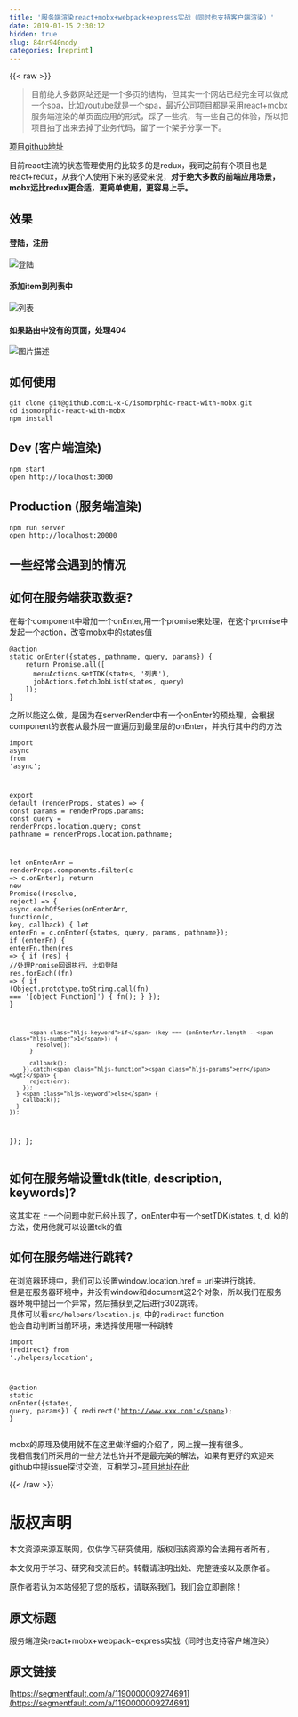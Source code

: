 ```yaml
---
title: '服务端渲染react+mobx+webpack+express实战（同时也支持客户端渲染）' 
date: 2019-01-15 2:30:12
hidden: true
slug: 84nr940nody
categories: [reprint]
---
```


{{< raw >}}

                    
<blockquote><p>目前绝大多数网站还是一个多页的结构，但其实一个网站已经完全可以做成一个spa，比如youtube就是一个spa，最近公司项目都是采用react+mobx服务端渲染的单页面应用的形式，踩了一些坑，有一些自己的体验，所以把项目抽了出来去掉了业务代码，留了一个架子分享一下。</p></blockquote>
<p><a href="https://github.com/L-x-C/isomorphic-react-with-mobx" rel="nofollow noreferrer" target="_blank">项目github地址</a></p>
<p>目前react主流的状态管理使用的比较多的是redux，我司之前有个项目也是react+redux，从我个人使用下来的感受来说，<strong>对于绝大多数的前端应用场景，mobx远比redux更合适，更简单使用，更容易上手。</strong></p>
<h2 id="articleHeader0">效果</h2>
<h4>登陆，注册</h4>
<p><span class="img-wrap"><img data-src="/img/bVM4Oa?w=1905&amp;h=924" src="https://static.alili.tech/img/bVM4Oa?w=1905&amp;h=924" alt="登陆" title="登陆" style="cursor: pointer; display: inline;"></span></p>
<h4>添加item到列表中</h4>
<p><span class="img-wrap"><img data-src="/img/bVM4Om?w=1905&amp;h=924" src="https://static.alili.tech/img/bVM4Om?w=1905&amp;h=924" alt="列表" title="列表" style="cursor: pointer; display: inline;"></span></p>
<h4>如果路由中没有的页面，处理404</h4>
<p><span class="img-wrap"><img data-src="/img/bVM4Ox?w=1905&amp;h=924" src="https://static.alili.tech/img/bVM4Ox?w=1905&amp;h=924" alt="图片描述" title="图片描述" style="cursor: pointer; display: inline;"></span></p>
<h2 id="articleHeader1">如何使用</h2>
<div class="widget-codetool" style="display:none;">
      <div class="widget-codetool--inner">
      <span class="selectCode code-tool" data-toggle="tooltip" data-placement="top" title="" data-original-title="全选"></span>
      <span type="button" class="copyCode code-tool" data-toggle="tooltip" data-placement="top" data-clipboard-text="git clone git@github.com:L-x-C/isomorphic-react-with-mobx.git
cd isomorphic-react-with-mobx
npm install" title="" data-original-title="复制"></span>
      <span type="button" class="saveToNote code-tool" data-toggle="tooltip" data-placement="top" title="" data-original-title="放进笔记"></span>
      </div>
      </div><pre class="hljs livescript"><code>git clone git@github.com:L-x-C/isomorphic-react-<span class="hljs-keyword">with</span>-mobx.git
cd isomorphic-react-<span class="hljs-keyword">with</span>-mobx
<span class="hljs-built_in">npm</span> install</code></pre>
<h2 id="articleHeader2">Dev (客户端渲染)</h2>
<div class="widget-codetool" style="display:none;">
      <div class="widget-codetool--inner">
      <span class="selectCode code-tool" data-toggle="tooltip" data-placement="top" title="" data-original-title="全选"></span>
      <span type="button" class="copyCode code-tool" data-toggle="tooltip" data-placement="top" data-clipboard-text="npm start
open http://localhost:3000" title="" data-original-title="复制"></span>
      <span type="button" class="saveToNote code-tool" data-toggle="tooltip" data-placement="top" title="" data-original-title="放进笔记"></span>
      </div>
      </div><pre class="hljs livecodeserver"><code>npm <span class="hljs-built_in">start</span>
<span class="hljs-built_in">open</span> <span class="hljs-keyword">http</span>://localhost:<span class="hljs-number">3000</span></code></pre>
<h2 id="articleHeader3">Production (服务端渲染)</h2>
<div class="widget-codetool" style="display:none;">
      <div class="widget-codetool--inner">
      <span class="selectCode code-tool" data-toggle="tooltip" data-placement="top" title="" data-original-title="全选"></span>
      <span type="button" class="copyCode code-tool" data-toggle="tooltip" data-placement="top" data-clipboard-text="npm run server
open http://localhost:20000" title="" data-original-title="复制"></span>
      <span type="button" class="saveToNote code-tool" data-toggle="tooltip" data-placement="top" title="" data-original-title="放进笔记"></span>
      </div>
      </div><pre class="hljs arduino"><code>npm <span class="hljs-built_in">run</span> server
<span class="hljs-built_in">open</span> http:<span class="hljs-comment">//localhost:20000</span></code></pre>
<h2 id="articleHeader4">一些经常会遇到的情况</h2>
<h2 id="articleHeader5">如何在服务端获取数据?</h2>
<p>在每个component中增加一个onEnter,用一个promise来处理，在这个promise中发起一个action，改变mobx中的states值</p>
<div class="widget-codetool" style="display:none;">
      <div class="widget-codetool--inner">
      <span class="selectCode code-tool" data-toggle="tooltip" data-placement="top" title="" data-original-title="全选"></span>
      <span type="button" class="copyCode code-tool" data-toggle="tooltip" data-placement="top" data-clipboard-text="@action
static onEnter({states, pathname, query, params}) {
    return Promise.all([
      menuActions.setTDK(states, '列表'),
      jobActions.fetchJobList(states, query)
    ]);
}" title="" data-original-title="复制"></span>
      <span type="button" class="saveToNote code-tool" data-toggle="tooltip" data-placement="top" title="" data-original-title="放进笔记"></span>
      </div>
      </div><pre class="hljs aspectj"><code><span class="hljs-meta">@action</span>
<span class="hljs-function"><span class="hljs-keyword">static</span> <span class="hljs-title">onEnter</span><span class="hljs-params">({states, pathname, query, params})</span> </span>{
    <span class="hljs-keyword">return</span> Promise.all([
      menuActions.setTDK(states, <span class="hljs-string">'列表'</span>),
      jobActions.fetchJobList(states, query)
    ]);
}</code></pre>
<p>之所以能这么做，是因为在serverRender中有一个onEnter的预处理，会根据component的嵌套从最外层一直遍历到最里层的onEnter，并执行其中的的方法</p>
<div class="widget-codetool" style="display:none;">
      <div class="widget-codetool--inner">
      <span class="selectCode code-tool" data-toggle="tooltip" data-placement="top" title="" data-original-title="全选"></span>
      <span type="button" class="copyCode code-tool" data-toggle="tooltip" data-placement="top" data-clipboard-text="import async from 'async';

export default (renderProps, states) => {
  const params = renderProps.params;
  const query = renderProps.location.query;
  const pathname = renderProps.location.pathname;

  let onEnterArr = renderProps.components.filter(c => c.onEnter);
  return new Promise((resolve, reject) => {
    async.eachOfSeries(onEnterArr, function(c, key, callback) {
      let enterFn = c.onEnter({states, query, params, pathname});
      if (enterFn) {
        enterFn.then(res => {
          if (res) {
            //处理Promise回调执行，比如登陆
            res.forEach((fn) => {
              if (Object.prototype.toString.call(fn) === '[object Function]') {
                fn();
              }
            });
          }

          if (key === (onEnterArr.length - 1)) {
            resolve();
          }

          callback();
        }).catch(err => {
          reject(err);
        });
      } else {
        callback();
      }
    });
  });
};
" title="" data-original-title="复制"></span>
      <span type="button" class="saveToNote code-tool" data-toggle="tooltip" data-placement="top" title="" data-original-title="放进笔记"></span>
      </div>
      </div><pre class="hljs javascript"><code><span class="hljs-keyword">import</span> <span class="hljs-keyword">async</span> <span class="hljs-keyword">from</span> <span class="hljs-string">'async'</span>;

<span class="hljs-keyword">export</span> <span class="hljs-keyword">default</span> (renderProps, states) =&gt; {
  <span class="hljs-keyword">const</span> params = renderProps.params;
  <span class="hljs-keyword">const</span> query = renderProps.location.query;
  <span class="hljs-keyword">const</span> pathname = renderProps.location.pathname;

  <span class="hljs-keyword">let</span> onEnterArr = renderProps.components.filter(<span class="hljs-function"><span class="hljs-params">c</span> =&gt;</span> c.onEnter);
  <span class="hljs-keyword">return</span> <span class="hljs-keyword">new</span> <span class="hljs-built_in">Promise</span>(<span class="hljs-function">(<span class="hljs-params">resolve, reject</span>) =&gt;</span> {
    <span class="hljs-keyword">async</span>.eachOfSeries(onEnterArr, <span class="hljs-function"><span class="hljs-keyword">function</span>(<span class="hljs-params">c, key, callback</span>) </span>{
      <span class="hljs-keyword">let</span> enterFn = c.onEnter({states, query, params, pathname});
      <span class="hljs-keyword">if</span> (enterFn) {
        enterFn.then(<span class="hljs-function"><span class="hljs-params">res</span> =&gt;</span> {
          <span class="hljs-keyword">if</span> (res) {
            <span class="hljs-comment">//处理Promise回调执行，比如登陆</span>
            res.forEach(<span class="hljs-function">(<span class="hljs-params">fn</span>) =&gt;</span> {
              <span class="hljs-keyword">if</span> (<span class="hljs-built_in">Object</span>.prototype.toString.call(fn) === <span class="hljs-string">'[object Function]'</span>) {
                fn();
              }
            });
          }

          <span class="hljs-keyword">if</span> (key === (onEnterArr.length - <span class="hljs-number">1</span>)) {
            resolve();
          }

          callback();
        }).catch(<span class="hljs-function"><span class="hljs-params">err</span> =&gt;</span> {
          reject(err);
        });
      } <span class="hljs-keyword">else</span> {
        callback();
      }
    });
  });
};
</code></pre>
<h2 id="articleHeader6">如何在服务端设置tdk(title, description, keywords)?</h2>
<p>这其实在上一个问题中就已经出现了，onEnter中有一个setTDK(states, t, d, k)的方法，使用他就可以设置tdk的值</p>
<h2 id="articleHeader7">如何在服务端进行跳转?</h2>
<p>在浏览器环境中，我们可以设置window.location.href = url来进行跳转。<br>但是在服务器环境中，并没有window和document这2个对象，所以我们在服务器环境中抛出一个异常，然后捕获到之后进行302跳转。<br>具体可以看<code>src/helpers/location.js</code>, 中的<code>redirect</code> function<br>他会自动判断当前环境，来选择使用哪一种跳转</p>
<div class="widget-codetool" style="display:none;">
      <div class="widget-codetool--inner">
      <span class="selectCode code-tool" data-toggle="tooltip" data-placement="top" title="" data-original-title="全选"></span>
      <span type="button" class="copyCode code-tool" data-toggle="tooltip" data-placement="top" data-clipboard-text="import {redirect} from './helpers/location';

@action
static onEnter({states, query, params}) {
    redirect('http://www.xxx.com');
}" title="" data-original-title="复制"></span>
      <span type="button" class="saveToNote code-tool" data-toggle="tooltip" data-placement="top" title="" data-original-title="放进笔记"></span>
      </div>
      </div><pre class="hljs aspectj"><code><span class="hljs-keyword">import</span> {redirect} from <span class="hljs-string">'./helpers/location'</span>;

<span class="hljs-meta">@action</span>
<span class="hljs-function"><span class="hljs-keyword">static</span> <span class="hljs-title">onEnter</span><span class="hljs-params">({states, query, params})</span> </span>{
    redirect(<span class="hljs-string">'http://www.xxx.com'</span>);
}</code></pre>
<p>mobx的原理及使用就不在这里做详细的介绍了，网上搜一搜有很多。<br>我相信我们所采用的一些方法也许并不是最完美的解法，如果有更好的欢迎来github中提issue探讨交流，互相学习~<a href="https://github.com/L-x-C/isomorphic-react-with-mobx" rel="nofollow noreferrer" target="_blank">项目地址在此</a></p>

                
{{< /raw >}}

# 版权声明
本文资源来源互联网，仅供学习研究使用，版权归该资源的合法拥有者所有，

本文仅用于学习、研究和交流目的。转载请注明出处、完整链接以及原作者。

原作者若认为本站侵犯了您的版权，请联系我们，我们会立即删除！

## 原文标题
服务端渲染react+mobx+webpack+express实战（同时也支持客户端渲染）

## 原文链接
[https://segmentfault.com/a/1190000009274691](https://segmentfault.com/a/1190000009274691)

